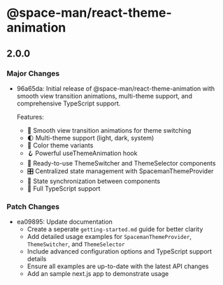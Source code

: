 # @space-man/react-theme-animation

## 2.0.0

### Major Changes

- 96a65da: Initial release of @space-man/react-theme-animation with smooth view transition animations, multi-theme support, and comprehensive TypeScript support.

  Features:
  - 🎨 Smooth view transition animations for theme switching
  - 🌓 Multi-theme support (light, dark, system)
  - 🎯 Color theme variants
  - 🪝 Powerful useThemeAnimation hook
  - 🧩 Ready-to-use ThemeSwitcher and ThemeSelector components
  - 🎛️ Centralized state management with SpacemanThemeProvider
  - 🔄 State synchronization between components
  - 🔧 Full TypeScript support

### Patch Changes

- ea09895: Update documentation
  - Create a seperate `getting-started.md` guide for better clarity
  - Add detailed usage examples for `SpacemanThemeProvider`, `ThemeSwitcher`, and `ThemeSelector`
  - Include advanced configuration options and TypeScript support details
  - Ensure all examples are up-to-date with the latest API changes
  - Add an sample next.js app to demonstrate usage
